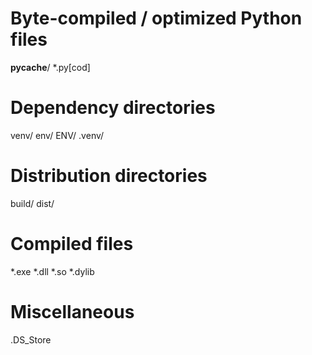 # Byte-compiled / optimized Python files
__pycache__/
*.py[cod]

# Dependency directories
venv/
env/
ENV/
.venv/

# Distribution directories
build/
dist/

# Compiled files
*.exe
*.dll
*.so
*.dylib

# Miscellaneous
.DS_Store